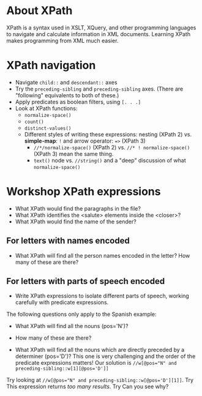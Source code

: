 # About XPath
XPath is a syntax used in XSLT, XQuery, and other programming languages to navigate and calculate information in XML documents. Learning XPath makes programming from XML much easier. 

# XPath navigation
- Navigate `child::` and `descendant::` axes
- Try the `preceding-sibling` and `preceding-sibling` axes. (There are "following" equivalents to both of these.) 
- Apply predicates as boolean filters, using `[. . .]`
- Look at XPath functions: 
    - `normalize-space()`
    - `count()`
    - `distinct-values()`
    - Different styles of writing these expressions: nesting (XPath 2) vs. **simple-map**: `!` and arrow operator: `=>` (XPath 3)
        - `//*/normalize-space()` (XPath 2) vs. `//* ! normalize-space()` (XPath 3) mean the same thing.
        - `text()` node vs. `//string()` and a "deep" discussion of what `normalize-space()`


# Workshop XPath expressions 

- What XPath would find the paragraphs in the file?
- What XPath identifies the \<salute\> elements inside the \<closer\>?   
- What XPath would find the name of the sender?

## For letters with names encoded
- What XPath will find all the person names encoded in the letter? How many of these are there?

## For letters with parts of speech encoded
- Write XPath expressions to isolate different parts of speech, working carefully with predicate expressions. 

The following questions only apply to the Spanish example:
- What XPath will find all the nouns (pos='N')?

- How many of these are there? 

- What XPath will find all the nouns which are directly preceded by a determiner (pos='D')?
This one is very challenging and the order of the predicate expressions matters!
Our solution is `//w[@pos="N" and preceding-sibling::w[1][@pos='D']]`

Try looking at `//w[@pos="N" and preceding-sibling::w[@pos='D'][1]]`. 
Try This expression returns *too many results*. 
Try Can you see why? 